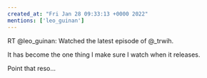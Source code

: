 ```yaml
---
created_at: "Fri Jan 28 09:33:13 +0000 2022"
mentions: ['leo_guinan']
---
```


RT @leo_guinan: Watched the latest episode of @_trwih. 

It has become the one thing I make sure I watch when it releases.

Point that reso…